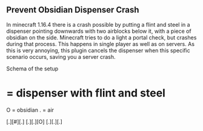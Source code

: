 ## Prevent Obsidian Dispenser Crash ##

In minecraft 1.16.4 there is a crash possible by putting a flint and steel in a dispenser pointing downwards with two airblocks below it, with a piece of obsidian on the side.
Minecraft tries to do a light a portal check, but crashes during that process. This happens in single player as well as on servers.
As this is very annoying, this plugin cancels the dispenser when this specific scenario occurs, saving you a server crash.

Schema of the setup

# = dispenser with flint and steel
O = obsidian
. = air

[.][#][.]
[.][.][O]
[.][.][.]

  